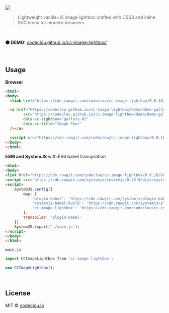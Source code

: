 [![](https://codeclou.github.io/cc-image-lightbox/img/cc-image-lightbox-logo.svg)](https://github.com/codeclou/cc-image-lightbox)

> Lightweight vanilla-JS image lightbox crafted with CSS3 and inline SVG icons for modern browsers

<p>&nbsp;</p>

**:black_circle: DEMO:** [codeclou.github.io/cc-image-lightbox/](https://codeclou.github.io/cc-image-lightbox/)

<p>&nbsp;</p>

## Usage

**Browser**

```html
<html>
<body>
  <link href="https://cdn.rawgit.com/codeclou/cc-image-lightbox/0.0.10/build/cc-image-lightbox.min.css" rel="stylesheet" />

  <a href="https://codeclou.github.io/cc-image-lightbox/demo/demo-gallery-02/images/DSC05104.JPG" target="_blank"><img
        src="https://codeclou.github.io/cc-image-lightbox/demo/demo-gallery-02/thumbs/DSC05104.JPG"
        data-cc-lightbox="gallery-02"
        data-cc-title="Image Four"
  /></a>

  <script src="https://cdn.rawgit.com/codeclou/cc-image-lightbox/0.0.10/build/cc-image-lightbox.min.js"></script>
</body>
</html>
```

**ESM and SystemJS** with ES6 babel transpilation

```html
<html>
<body>
<link href="https://cdn.rawgit.com/codeclou/cc-image-lightbox/0.0.10/build/cc-image-lightbox.min.css" rel="stylesheet" />
<script src="https://cdn.rawgit.com/systemjs/systemjs/0.20.9/dist/system.js"></script>
<script>
    SystemJS.config({
        map: {
            'plugin-babel': 'https://cdn.rawgit.com/systemjs/plugin-babel/0.0.21/plugin-babel.js',
            'systemjs-babel-build': 'https://cdn.rawgit.com/systemjs/plugin-babel/0.0.21/systemjs-babel-browser.js',
            'cc-image-lightbox': 'https://cdn.rawgit.com/codeclou/cc-image-lightbox/0.0.10/build/cc-image-lightbox.esm.js'
        },
        transpiler: 'plugin-babel'
    });
    SystemJS.import('./main.js');
</script>
</body>
</html>
```

`main.js`
```js
import CCImageLightbox from 'cc-image-lightbox';

new CCImageLightbox();
```

<p>&nbsp;</p>

## License

MIT © [codeclou.io](./LICENSE.md)
